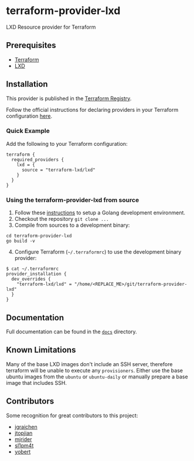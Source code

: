 # terraform-provider-lxd

LXD Resource provider for Terraform

## Prerequisites

* [Terraform](http://terraform.io)
* [LXD](https://ubuntu.com/lxd)

## Installation

This provider is published in the [Terraform Registry](https://registry.terraform.io/providers/terraform-lxd/lxd/).

Follow the official instructions for declaring providers in your Terraform configuration
[here](https://www.terraform.io/docs/configuration/provider-requirements.html).

### Quick Example

Add the following to your Terraform configuration:

```hcl
terraform {
  required_providers {
    lxd = {
      source = "terraform-lxd/lxd"
    }
  }
}
```

### Using the terraform-provider-lxd from source

1. Follow these [instructions](https://golang.org/doc/install) to setup a Golang development environment.
2. Checkout the repository `git clone ...`
3. Compile from sources to a development binary:

```shell
cd terraform-provider-lxd
go build -v
```

4. Configure Terraform (`~/.terraformrc`) to use the development binary provider:

```shell
$ cat ~/.terraformrc
provider_installation {
  dev_overrides {
    "terraform-lxd/lxd" = "/home/<REPLACE_ME>/git/terraform-provider-lxd"
  }
}
```

## Documentation

Full documentation can be found in the [`docs`](docs) directory.

## Known Limitations

Many of the base LXD images don't include an SSH server, therefore terraform
will be unable to execute any `provisioners`. Either use the base ubuntu images
from the `ubuntu` or `ubuntu-daily` or manually prepare a base image that
includes SSH.

## Contributors

Some recognition for great contributors to this project:

  * [jgraichen](https://github.com/jgraichen)
  * [jtopjian](https://github.com/jtopjian)
  * [mjrider](https://github.com/mjrider)
  * [sl1pm4t](https://github.com/sl1pm4t)
  * [yobert](https://github.com/yobert)
